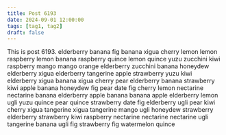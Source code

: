 ```yaml
---
title: Post 6193
date: 2024-09-01 12:00:00
tags: [tag1, tag2]
draft: false
---
```

This is post 6193.
elderberry
banana
fig
banana
xigua
cherry
lemon
lemon
raspberry
lemon
banana
raspberry
quince
lemon
quince
yuzu
zucchini
kiwi
raspberry
mango
mango
orange
elderberry
zucchini
banana
honeydew
elderberry
xigua
elderberry
tangerine
apple
strawberry
yuzu
kiwi
elderberry
xigua
banana
xigua
cherry
pear
elderberry
banana
strawberry
kiwi
apple
banana
honeydew
fig
pear
date
fig
cherry
lemon
nectarine
nectarine
banana
elderberry
apple
banana
banana
apple
elderberry
lemon
ugli
yuzu
quince
pear
quince
strawberry
date
fig
elderberry
ugli
pear
kiwi
cherry
xigua
tangerine
xigua
tangerine
mango
ugli
honeydew
strawberry
elderberry
strawberry
kiwi
raspberry
nectarine
nectarine
nectarine
ugli
tangerine
banana
ugli
fig
strawberry
fig
watermelon
quince

